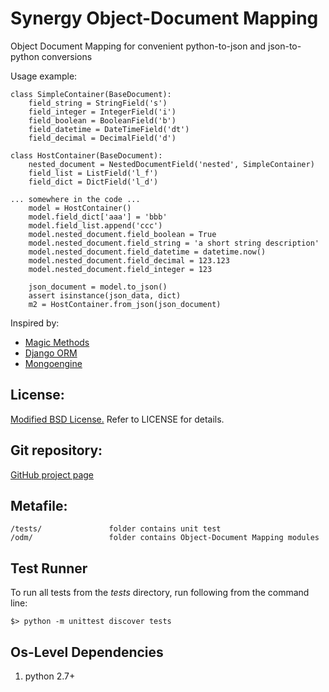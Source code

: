 Synergy Object-Document Mapping
=========

Object Document Mapping for convenient python-to-json and json-to-python conversions

Usage example:

    class SimpleContainer(BaseDocument):
        field_string = StringField('s')
        field_integer = IntegerField('i')
        field_boolean = BooleanField('b')
        field_datetime = DateTimeField('dt')
        field_decimal = DecimalField('d')
    
    class HostContainer(BaseDocument):
        nested_document = NestedDocumentField('nested', SimpleContainer)
        field_list = ListField('l_f')
        field_dict = DictField('l_d')

    ... somewhere in the code ...
        model = HostContainer()
        model.field_dict['aaa'] = 'bbb'
        model.field_list.append('ccc')
        model.nested_document.field_boolean = True
        model.nested_document.field_string = 'a short string description'
        model.nested_document.field_datetime = datetime.now()
        model.nested_document.field_decimal = 123.123
        model.nested_document.field_integer = 123
        
        json_document = model.to_json()
        assert isinstance(json_data, dict)
        m2 = HostContainer.from_json(json_document)

Inspired by:

- [Magic Methods](http://www.rafekettler.com/magicmethods.html)  
- [Django ORM](https://docs.djangoproject.com/en/dev/topics/db/models/)  
- [Mongoengine](http://mongoengine.org/)  


License:
---------
[Modified BSD License.](http://en.wikipedia.org/wiki/BSD_licenses#3-clause_license_.28.22Revised_BSD_License.22.2C_.22New_BSD_License.22.2C_or_.22Modified_BSD_License.22.29)
Refer to LICENSE for details.


Git repository:
---------
[GitHub project page](https://github.com/mushkevych/synergy_odm)


Metafile:
---------

    /tests/               folder contains unit test
    /odm/                 folder contains Object-Document Mapping modules


Test Runner
---------
To run all tests from the *tests* directory, run following from the command line: 

    $> python -m unittest discover tests


Os-Level Dependencies
---------
1. python 2.7+  
